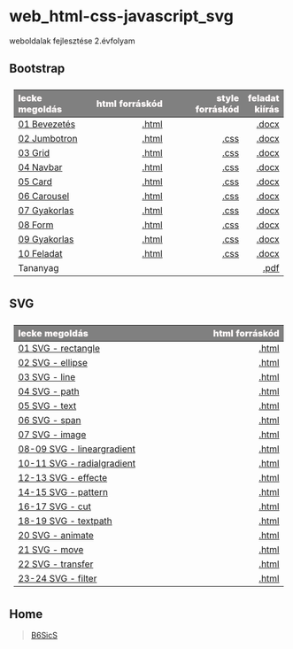 # web_html-css-javascript_svg

weboldalak fejlesztése 2.évfolyam

<style>
p {
    text-align: justify;
}
    
table {
    padding: 0.5rem;
}
    
table td {
    width: 30%;
}
    
table th {
    color: snow;
    background: gray;
    font-weight: 900;
    word-wrap: break-word;
}
</style>
  
## Bootstrap

| lecke megoldás | html forráskód | style forráskód | feladat kiírás|
|:--- | ---: | ---:| ---:|
| [01 Bevezetés](Bootstrap/01%20Bevezetes/Proba/bootstrap01.html) | [.html](https://github.com/b6sics/web_html-css-javascript_svg/blob/master/Bootstrap/01%20Bevezetes/Proba/bootstrap01.html) | | [.docx](Bootstrap/01%2Bevezetes/bootstrap01%2Bevezetes.docx) |
| [02 Jumbotron](Bootstrap/02%20Fizu.hu%201%20Jumbotron/Jumbotron/bootstrap02.html) | [.html](https://github.com/b6sics/web_html-css-javascript_svg/blob/master/Bootstrap/02%20Fizu.hu%201%20Jumbotron/Jumbotron/bootstrap02.html) | [.css](https://github.com/b6sics/web_html-css-javascript_svg/blob/master/Bootstrap/02%20Fizu.hu%201%20Jumbotron/Jumbotron/bootstrap02.css) | [.docx](Bootstrap/02%20Fizu.hu%201%20Jumbotron/bootstrap02%20Fizu%201%20Jumbotron.docx) |
| [03 Grid](Bootstrap/03%20Fizu.hu%202%20Grid/fizu/bootstrap03.html) | [.html](https://github.com/b6sics/web_html-css-javascript_svg/blob/master/Bootstrap/03%20Fizu.hu%202%20Grid/fizu/bootstrap03.html) | [.css](https://github.com/b6sics/web_html-css-javascript_svg/blob/master/Bootstrap/03%20Fizu.hu%202%20Grid/fizu/bootstrap03.css) | [.docx](Bootstrap/03%20Fizu.hu%202%20Grid/Fizu2.docx) |
| [04 Navbar](Bootstrap/04%20Fizu.hu%203%20Navbar/fizu/bootstrap04.html) | [.html](https://github.com/b6sics/web_html-css-javascript_svg/blob/master/Bootstrap/04%20Fizu.hu%203%20Navbar/fizu/bootstrap04.html) | [.css](https://github.com/b6sics/web_html-css-javascript_svg/blob/master/Bootstrap/04%20Fizu.hu%203%20Navbar/fizu/bootstrap04.css) | [.docx](Bootstrap/04%20Fizu.hu%203%20Navbar/Fizu3.docx) |
| [05 Card](Bootstrap/05%20Fizu.hu%204%20Card/bootstrap05.html) | [.html](https://github.com/b6sics/web_html-css-javascript_svg/blob/master/Bootstrap/05%20Fizu.hu%204%20Card/bootstrap05.html) | [.css](https://github.com/b6sics/web_html-css-javascript_svg/blob/master/Bootstrap/05%20Fizu.hu%204%20Card/bootstrap05.html) | [.docx](Bootstrap/05%20Fizu.hu%204%20Card/Fizu4.docx) |
| [06 Carousel](Bootstrap/06%20Fizu.hu%205%20Carousel/bootstrap06.html) | [.html](https://github.com/b6sics/web_html-css-javascript_svg/blob/master/Bootstrap/06%20Fizu.hu%205%20Carousel/bootstrap06.html) | [.css](https://github.com/b6sics/web_html-css-javascript_svg/blob/master/Bootstrap/06%20Fizu.hu%205%20Carousel/bootstrap06.css) | [.docx](Bootstrap/06%20Fizu.hu%205%20Carousel/Fizu5.docx) |
| [07 Gyakorlas](Bootstrap/07%20fizu.hu%206%20Gyakorlas/bootstrap07.html) | [.html](https://github.com/b6sics/web_html-css-javascript_svg/blob/master/Bootstrap/07%20fizu.hu%206%20Gyakorlas/bootstrap07.html) | [.css](https://github.com/b6sics/web_html-css-javascript_svg/blob/master/Bootstrap/07%20fizu.hu%206%20Gyakorlas/bootstrap07.css) | [.docx](Bootstrap/07%20fizu.hu%206%20Gyakorlas/Fizu6.docx) |
| [08 Form](Bootstrap/08%20fizu.hu%207%20Form/fizu/bootstrap08.html) | [.html](https://github.com/b6sics/web_html-css-javascript_svg/blob/master/Bootstrap/08%20fizu.hu%207%20Form/fizu/bootstrap08.html) | [.css](https://github.com/b6sics/web_html-css-javascript_svg/blob/master/Bootstrap/08%20fizu.hu%207%20Form/fizu/bootstrap08.css) | [.docx](Bootstrap/08%20fizu.hu%207%20Form/Fizu7.docx) |
| [09 Gyakorlas](Bootstrap/09%20napelem%20Gyakorlas/web/napelem.html) | [.html](https://github.com/b6sics/web_html-css-javascript_svg/blob/master/Bootstrap/09%20napelem%20Gyakorlas/web/napelem.html) | [.css](https://github.com/b6sics/web_html-css-javascript_svg/blob/master/Bootstrap/09%20napelem%20Gyakorlas/web/napelem.css) | [.docx](Bootstrap/09%20napelem%20Gyakorlas/Megoldas.docx) |
| [10 Feladat](Bootstrap/F%20Feladat/haziFeladat.html) | [.html](https://github.com/b6sics/web_html-css-javascript_svg/blob/master/Bootstrap/F%20Feladat/haziFeladat.html) | [.css](https://github.com/b6sics/web_html-css-javascript_svg/blob/master/Bootstrap/F%20Feladat/haziFeladat.css) | [.docx](Bootstrap/F%20Feladat/Suti.docx) |
| Tananyag | | | [.pdf](Bootstrap/tananyag.pdf) |

## SVG

| lecke megoldás | html forráskód |
|:--- | ---: |
| [01 SVG - rectangle](SVG-2020-02-06/01%20SVG%20-%20rectangle.html) | [.html](https://github.com/b6sics/web_html-css-javascript_svg/blob/master/SVG-2020-02-06/01%20SVG%20-%20rectangle.html) |
| [02 SVG - ellipse](SVG-2020-02-06/02%20SVG%20-%20ellipse.html) | [.html](https://github.com/b6sics/web_html-css-javascript_svg/blob/master/SVG-2020-02-06/02%20SVG%20-%20ellipse.html) |
| [03 SVG - line](SVG-2020-02-06/03%20SVG%20-%20line.html) | [.html](https://github.com/b6sics/web_html-css-javascript_svg/blob/master/SVG-2020-02-06/03%20SVG%20-%20line.html) |
| [04 SVG - path](SVG-2020-02-06/04%20SVG%20-%20path.html) | [.html](https://github.com/b6sics/web_html-css-javascript_svg/blob/master/SVG-2020-02-06/04%20SVG%20-%20path.html) |
| [05 SVG - text](SVG-2020-02-06/05%20SVG%20-%20text.html) | [.html](https://github.com/b6sics/web_html-css-javascript_svg/blob/master/SVG-2020-02-06/05%20SVG%20-%20text.html) |
| [06 SVG - span](SVG-2020-02-06/06%20SVG%20-%20span.html) | [.html](https://github.com/b6sics/web_html-css-javascript_svg/blob/master/SVG-2020-02-06/06%20SVG%20-%20span.html) |
| [07 SVG - image](SVG-2020-02-06/07%20SVG%20-%20image.html) | [.html](https://github.com/b6sics/web_html-css-javascript_svg/blob/master/SVG-2020-02-06/07%20SVG%20-%20image.html) |
| [08-09 SVG - lineargradient](SVG-2020-02-06/08-09%20SVG%20-%20linear.html) | [.html](https://github.com/b6sics/web_html-css-javascript_svg/blob/master/SVG-2020-02-06/08-09%20SVG%20-%20linear.html) |
| [10-11 SVG - radialgradient](SVG-2020-02-06/10-11%20SVG%20-%20radial.html) | [.html](https://github.com/b6sics/web_html-css-javascript_svg/blob/master/SVG-2020-02-06/10-11%20SVG%20-%20radial.html) |
| [12-13 SVG - effecte](SVG-2020-02-06/12-13%20SVG%20-%20effecte.html) | [.html](https://github.com/b6sics/web_html-css-javascript_svg/blob/master/SVG-2020-02-06/12-13%20SVG%20-%20effecte.html) |
| [14-15 SVG - pattern](SVG-2020-02-06/14-15%20SVG%20-%20pattern.html) | [.html](https://github.com/b6sics/web_html-css-javascript_svg/blob/master/SVG-2020-02-06/14-15%20SVG%20-%20pattern.html) |
| [16-17 SVG - cut](SVG-2020-02-06/16-17%20SVG%20-%20cut.html) | [.html](https://github.com/b6sics/web_html-css-javascript_svg/blob/master/SVG-2020-02-06/16-17%20SVG%20-%20cut.html) |
| [18-19 SVG - textpath](SVG-2020-02-06/18-19%20SVG%20-%20textpath.html) | [.html](https://github.com/b6sics/web_html-css-javascript_svg/blob/master/SVG-2020-02-06/18-19%20SVG%20-%20textpath.html) |
| [20 SVG - animate](SVG-2020-02-06/20%20SVG%20-%20animate.html) | [.html](https://github.com/b6sics/web_html-css-javascript_svg/blob/master/SVG-2020-02-06/20%20SVG%20-%20animate.html) |
| [21 SVG - move](SVG-2020-02-06/21%20SVG%20-%20move.html) | [.html](https://github.com/b6sics/web_html-css-javascript_svg/blob/master/SVG-2020-02-06/21%20SVG%20-%20move.html) |
| [22 SVG - transfer](SVG-2020-02-06/22%20SVG%20-%20transfer.html) | [.html](https://github.com/b6sics/web_html-css-javascript_svg/blob/master/SVG-2020-02-06/22%20SVG%20-%20transfer.html) |
| [23-24 SVG - filter](SVG-2020-02-06/23-24%20SVG%20-%20filter.html) | [.html](https://github.com/b6sics/web_html-css-javascript_svg/blob/master/SVG-2020-02-06/23-24%20SVG%20-%20filter.html) |

## Home

> [B6SicS](https://b6sics.github.io/)
